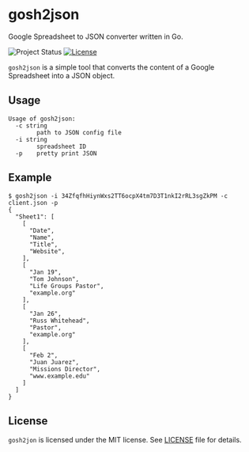 # gosh2json

Google Spreadsheet to JSON converter written in Go.

![Project Status](https://img.shields.io/badge/status-beta-yellow.svg)
[![License](https://img.shields.io/badge/license-MIT-blue.svg)](LICENSE)

`gosh2json` is a simple tool that converts the content of a Google Spreadsheet into a JSON object.

## Usage

```
Usage of gosh2json:
  -c string
        path to JSON config file
  -i string
        spreadsheet ID
  -p    pretty print JSON
```

## Example

```
$ gosh2json -i 34ZfqfhHiynWxs2TT6ocpX4tm7D3T1nkI2rRL3sgZkPM -c client.json -p
{
  "Sheet1": [
    [
      "Date",
      "Name",
      "Title",
      "Website",
    ],
    [
      "Jan 19",
      "Tom Johnson",
      "Life Groups Pastor",
      "example.org"
    ],
    [
      "Jan 26",
      "Russ Whitehead",
      "Pastor",
      "example.org"
    ],
    [
      "Feb 2",
      "Juan Juarez",
      "Missions Director",
      "www.example.edu"
    ]
  ]
}
```

## License

`gosh2jon` is licensed under the MIT license.  See [LICENSE](LICENSE) file for
details.
